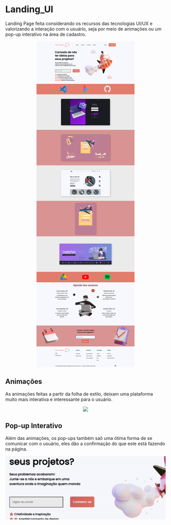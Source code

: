 # Landing_UI
Landing Page feita considerando os recursos das tecnologias UI/UX e valorizando a interação com o usuário, seja por meio de animações ou um pop-up interativo na área de cadastro.



<p align="center">
<img src="assets/img/Demo.png">
<p>
  
## Animações
As animações feitas a partir da folha de estilo, deixam uma plataforma muito mais interativa e interessante para o usuário. 
<p align="center">
<img src="assets/img/Demo_anime.gif">
<p>
  
## Pop-up Interativo
Além das animações, os pop-ups também saõ uma ótima forma de se comunicar com o usuário, eles dão a confirmação do que este está fazendo na página.
<p align="center">
<img src="assets/img/Demo_pop-up.gif">
<p>
